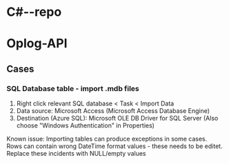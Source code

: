 # C#--repo
# Oplog-API

## Cases
### SQL Database table - import .mdb files

1. Right click relevant SQL database < Task < Import Data
2. Data source: Microsoft Access (Microsoft Access Database Engine)
3. Destination (Azure SQL): Microsoft OLE DB Driver for SQL Server (Also choose "Windows Authentication"  in Properties)
	
Known issue: Importing tables can produce exceptions in some cases. Rows can contain wrong DateTime format values - these needs to be editet. Replace these incidents with NULL/empty values

